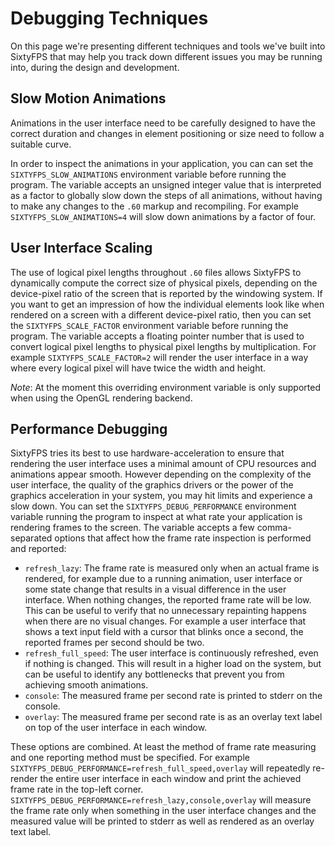 # Debugging Techniques

On this page we're presenting different techniques and tools we've built into SixtyFPS that may help you track down different issues you may be running into, during the design and development.

## Slow Motion Animations

Animations in the user interface need to be carefully designed to have the correct duration and changes in element positioning or size need to follow a suitable curve.

In order to inspect the animations in your application, you can can set the `SIXTYFPS_SLOW_ANIMATIONS` environment variable before running the program. The variable accepts an unsigned integer value that is interpreted as a factor to globally slow down the steps of all animations, without having to make any changes to the `.60` markup and recompiling. For example `SIXTYFPS_SLOW_ANIMATIONS=4` will slow down animations by a factor of four.

## User Interface Scaling

The use of logical pixel lengths throughout `.60` files allows SixtyFPS to dynamically compute the correct size of physical pixels, depending on the device-pixel ratio of the screen that is reported by the windowing system. If you want to get an impression of how the individual elements look like when rendered on a screen with a different device-pixel ratio, then you can set the `SIXTYFPS_SCALE_FACTOR` environment variable before running the program. The variable accepts a floating pointer number that is used to convert logical pixel lengths to physical pixel lengths by multiplication. For example `SIXTYFPS_SCALE_FACTOR=2` will render the user interface in a way where every logical pixel will have twice the width and height.

*Note*: At the moment this overriding environment variable is only supported when using the OpenGL rendering backend.

## Performance Debugging

SixtyFPS tries its best to use hardware-acceleration to ensure that rendering the user interface uses a minimal amount of CPU resources and animations appear smooth. However depending on the complexity of the user interface, the quality of the graphics drivers or the power of the graphics acceleration in your system, you may hit limits and experience a slow down. You can set the `SIXTYFPS_DEBUG_PERFORMANCE` environment variable running the program to inspect at what rate your application is rendering frames to the screen. The variable accepts a few comma-separated options that affect how the frame rate inspection is performed and reported:

   * `refresh_lazy`: The frame rate is measured only when an actual frame is rendered, for example due to a running animation, user interface or some state change that results in a visual difference in the user interface. When nothing changes, the reported frame rate will be low. This can be useful to verify that no unnecessary repainting happens when there are no visual changes. For example a user interface that shows a text input field with a cursor that blinks once a second, the reported frames per second should be two.
   * `refresh_full_speed`: The user interface is continuously refreshed, even if nothing is changed. This will result in a higher load on the system, but can be useful to identify any bottlenecks that prevent you from achieving smooth animations.
   * `console`: The measured frame per second rate is printed to stderr on the console.
   * `overlay`: The measured frame per second rate is as an overlay text label on top of the user interface in each window.

These options are combined. At least the method of frame rate measuring and one reporting method must be specified. For example `SIXTYFPS_DEBUG_PERFORMANCE=refresh_full_speed,overlay` will repeatedly re-render the entire user interface in each window and print the achieved frame rate in the top-left corner. `SIXTYFPS_DEBUG_PERFORMANCE=refresh_lazy,console,overlay` will measure the frame rate only when something in the user interface changes and the measured value will be printed to stderr as well as rendered as an overlay text label.
